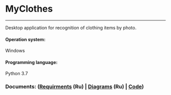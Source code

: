 # MyClothes
____
Desktop application for recognition of clothing items by photo.
#### Operation system: 
Windows
#### Programming language: 
Python 3.7
### Documents: ([Requirments](https://github.com/widbnudb/MyClothes/blob/master/Documents/Requirments.md) (Ru) | [Diagrams](https://github.com/widbnudb/MyClothes/blob/master/Documents/Diagrams/Diagrams.md) (Ru) | [Code]())
             


